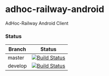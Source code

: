 adhoc-railway-android
=====================

AdHoc-Railway Android Client

### Status
| Branch        | Status         |
| ------------- |:-------------:|
| master        | [![Build Status](https://travis-ci.org/forkch/adhoc-railway-android.svg?branch=master)](https://travis-ci.org/forkch/adhoc-railway-android) |
| develop       | [![Build Status](https://travis-ci.org/forkch/adhoc-railway-android.svg?branch=develop)](https://travis-ci.org/forkch/adhoc-railway-anroid) |

